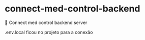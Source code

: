 # connect-med-control-backend
🚀 Connect med control backend server

.env.local ficou no projeto para a conexão 
